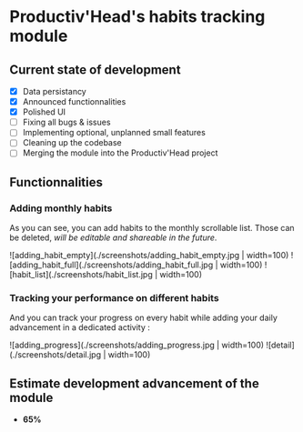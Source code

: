 # Productiv'Head's habits tracking module

## Current state of development 
- [x] Data persistancy
- [x] Announced functionnalities
- [x] Polished UI
- [ ] Fixing all bugs & issues
- [ ] Implementing optional, unplanned small features
- [ ] Cleaning up the codebase
- [ ] Merging the module into the Productiv'Head project

## Functionnalities

### Adding monthly habits

As you can see, you can add habits to the monthly scrollable list. Those can be deleted, _will be editable and shareable in the future_.

![adding_habit_empty](./screenshots/adding_habit_empty.jpg | width=100) ![adding_habit_full](./screenshots/adding_habit_full.jpg | width=100) ![habit_list](./screenshots/habit_list.jpg | width=100)


### Tracking your performance on different habits

And you can track your progress on every habit while adding your daily advancement in a dedicated activity : 

![adding_progress](./screenshots/adding_progress.jpg | width=100) ![detail](./screenshots/detail.jpg | width=100)

## Estimate development advancement of the module

* **65%**